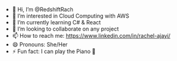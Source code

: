 - 👋 Hi, I’m @RedshiftRach
- 👀 I’m interested in Cloud Computing with AWS
- 🌱 I’m currently learning C# & React
- 💞️ I’m looking to collaborate on any project
- 📫 How to reach me: https://www.linkedin.com/in/rachel-ajayi/
- 😄 Pronouns: She/Her
- ⚡ Fun fact: I can play the Piano 🎹

<!---
RedshiftRach/RedshiftRach is a ✨ special ✨ repository because its `README.md` (this file) appears on your GitHub profile.
You can click the Preview link to take a look at your changes.
--->
